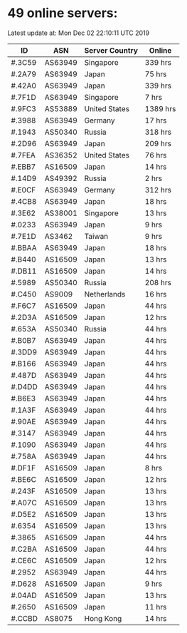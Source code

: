 # 49 online servers:

Latest update at: Mon Dec 02 22:10:11 UTC 2019

| ID | ASN | Server Country | Online |
| -- | --- | -------------- | ------ |
| #.3C59 | AS63949 | Singapore | 339 hrs |
| #.2A79 | AS63949 | Japan | 75 hrs |
| #.42A0 | AS63949 | Japan | 339 hrs |
| #.7F1D | AS63949 | Singapore | 7 hrs |
| #.9FC3 | AS53889 | United States | 1389 hrs |
| #.3988 | AS63949 | Germany | 17 hrs |
| #.1943 | AS50340 | Russia | 318 hrs |
| #.2D96 | AS63949 | Japan | 209 hrs |
| #.7FEA | AS36352 | United States | 76 hrs |
| #.EBB7 | AS16509 | Japan | 14 hrs |
| #.14D9 | AS49392 | Russia | 2 hrs |
| #.E0CF | AS63949 | Germany | 312 hrs |
| #.4CB8 | AS63949 | Japan | 18 hrs |
| #.3E62 | AS38001 | Singapore | 13 hrs |
| #.0233 | AS63949 | Japan | 9 hrs |
| #.7E1D | AS3462 | Taiwan | 9 hrs |
| #.BBAA | AS63949 | Japan | 18 hrs |
| #.B440 | AS16509 | Japan | 13 hrs |
| #.DB11 | AS16509 | Japan | 14 hrs |
| #.5989 | AS50340 | Russia | 208 hrs |
| #.C450 | AS9009 | Netherlands | 16 hrs |
| #.F6C7 | AS16509 | Japan | 44 hrs |
| #.2D3A | AS16509 | Japan | 12 hrs |
| #.653A | AS50340 | Russia | 44 hrs |
| #.B0B7 | AS63949 | Japan | 44 hrs |
| #.3DD9 | AS63949 | Japan | 44 hrs |
| #.B166 | AS63949 | Japan | 44 hrs |
| #.487D | AS63949 | Japan | 44 hrs |
| #.D4DD | AS63949 | Japan | 44 hrs |
| #.B6E3 | AS63949 | Japan | 44 hrs |
| #.1A3F | AS63949 | Japan | 44 hrs |
| #.90AE | AS63949 | Japan | 44 hrs |
| #.3147 | AS63949 | Japan | 44 hrs |
| #.1090 | AS63949 | Japan | 44 hrs |
| #.758A | AS63949 | Japan | 44 hrs |
| #.DF1F | AS16509 | Japan | 8 hrs |
| #.BE6C | AS16509 | Japan | 12 hrs |
| #.243F | AS16509 | Japan | 13 hrs |
| #.A07C | AS16509 | Japan | 13 hrs |
| #.D5E2 | AS16509 | Japan | 13 hrs |
| #.6354 | AS16509 | Japan | 13 hrs |
| #.3865 | AS16509 | Japan | 44 hrs |
| #.C2BA | AS16509 | Japan | 44 hrs |
| #.CE6C | AS16509 | Japan | 12 hrs |
| #.2952 | AS63949 | Japan | 44 hrs |
| #.D628 | AS16509 | Japan | 9 hrs |
| #.04AD | AS16509 | Japan | 13 hrs |
| #.2650 | AS16509 | Japan | 11 hrs |
| #.CCBD | AS8075 | Hong Kong | 14 hrs |

